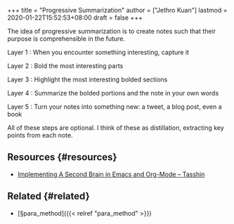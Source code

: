 +++
title = "Progressive Summarization"
author = ["Jethro Kuan"]
lastmod = 2020-01-22T15:52:53+08:00
draft = false
+++

The idea of progressive summarization is to create notes such that
their purpose is comprehensible in the future.

Layer 1
: When you encounter something interesting, capture it

Layer 2
: Bold the most interesting parts

Layer 3
: Highlight the most interesting bolded sections

Layer 4
: Summarize the bolded portions and the note in your own words

Layer 5
: Turn your notes into something new: a tweet, a blog post, even a book

All of these steps are optional. I think of these as distillation,
extracting key points from each note.


## Resources {#resources}

-   [Implementing A Second Brain in Emacs and Org-Mode – Tasshin](https://tasshin.com/blog/implementing-a-second-brain-in-emacs-and-org-mode/)


## Related {#related}

-   [§para\_method]({{< relref "para_method" >}})
